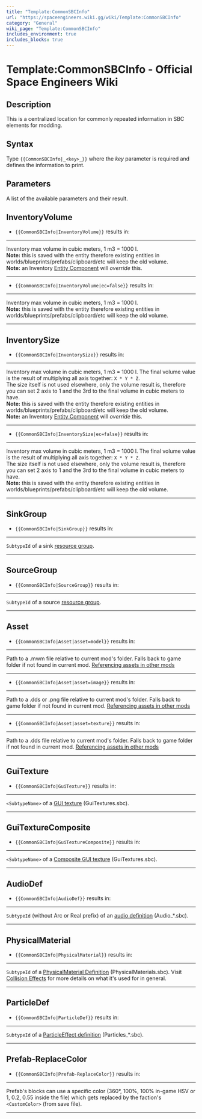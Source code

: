 ```yaml
---
title: "Template:CommonSBCInfo"
url: "https://spaceengineers.wiki.gg/wiki/Template:CommonSBCInfo"
category: "General"
wiki_page: "Template:CommonSBCInfo"
includes_environment: true
includes_blocks: true
---
```


# Template:CommonSBCInfo - Official Space Engineers Wiki

## Description

This is a centralized location for commonly repeated information in SBC elements for modding.

## Syntax

Type `{{CommonSBCInfo|_<key>_}}` where the _key_ parameter is required and defines the information to print.

## Parameters

A list of the available parameters and their result.

## InventoryVolume

*   `{{CommonSBCInfo|InventoryVolume}}` results in:

* * *

Inventory max volume in cubic meters, 1 m3 = 1000 l.  
**Note:** this is saved with the entity therefore existing entities in worlds/blueprints/prefabs/clipboard/etc will keep the old volume.  
**Note:** an Inventory [Entity Component](https://spaceengineers.wiki.gg/wiki/Modding/Reference/SBC/EntityComponents "Modding/Reference/SBC/EntityComponents") will _override_ this.

* * *

*   `{{CommonSBCInfo|InventoryVolume|ec=false}}` results in:

* * *

Inventory max volume in cubic meters, 1 m3 = 1000 l.  
**Note:** this is saved with the entity therefore existing entities in worlds/blueprints/prefabs/clipboard/etc will keep the old volume.

* * *

## InventorySize

*   `{{CommonSBCInfo|InventorySize}}` results in:

* * *

Inventory max volume in cubic meters, 1 m3 = 1000 l. The final volume value is the result of multiplying all axis together: `X * Y * Z`.  
The size itself is not used elsewhere, only the volume result is, therefore you can set 2 axis to 1 and the 3rd to the final volume in cubic meters to have.  
**Note:** this is saved with the entity therefore existing entities in worlds/blueprints/prefabs/clipboard/etc will keep the old volume.  
**Note:** an Inventory [Entity Component](https://spaceengineers.wiki.gg/wiki/Modding/Reference/SBC/EntityComponents "Modding/Reference/SBC/EntityComponents") will _override_ this.

* * *

*   `{{CommonSBCInfo|InventorySize|ec=false}}` results in:

* * *

Inventory max volume in cubic meters, 1 m3 = 1000 l. The final volume value is the result of multiplying all axis together: `X * Y * Z`.  
The size itself is not used elsewhere, only the volume result is, therefore you can set 2 axis to 1 and the 3rd to the final volume in cubic meters to have.  
**Note:** this is saved with the entity therefore existing entities in worlds/blueprints/prefabs/clipboard/etc will keep the old volume.

* * *

## SinkGroup

*   `{{CommonSBCInfo|SinkGroup}}` results in:

* * *

`SubtypeId` of a sink [resource group](https://spaceengineers.wiki.gg/wiki/Modding/Reference/SBC/ResourceDistributionGroup "Modding/Reference/SBC/ResourceDistributionGroup").

* * *

## SourceGroup

*   `{{CommonSBCInfo|SourceGroup}}` results in:

* * *

`SubtypeId` of a source [resource group](https://spaceengineers.wiki.gg/wiki/Modding/Reference/SBC/ResourceDistributionGroup "Modding/Reference/SBC/ResourceDistributionGroup").

* * *

## Asset

*   `{{CommonSBCInfo|Asset|asset=model}}` results in:

* * *

Path to a .mwm file relative to current mod's folder. Falls back to game folder if not found in current mod. [Referencing assets in other mods](https://spaceengineers.wiki.gg/wiki/Modding/Tutorials/Modifying_Mods_by_Other_Creators#Referencing_assets_in_other_mods "Modding/Tutorials/Modifying Mods by Other Creators")

* * *

*   `{{CommonSBCInfo|Asset|asset=image}}` results in:

* * *

Path to a .dds or .png file relative to current mod's folder. Falls back to game folder if not found in current mod. [Referencing assets in other mods](https://spaceengineers.wiki.gg/wiki/Modding/Tutorials/Modifying_Mods_by_Other_Creators#Referencing_assets_in_other_mods "Modding/Tutorials/Modifying Mods by Other Creators")

* * *

*   `{{CommonSBCInfo|Asset|asset=texture}}` results in:

* * *

Path to a .dds file relative to current mod's folder. Falls back to game folder if not found in current mod. [Referencing assets in other mods](https://spaceengineers.wiki.gg/wiki/Modding/Tutorials/Modifying_Mods_by_Other_Creators#Referencing_assets_in_other_mods "Modding/Tutorials/Modifying Mods by Other Creators")

* * *

## GuiTexture

*   `{{CommonSBCInfo|GuiTexture}}` results in:

* * *

`<SubtypeName>` of a [GUI texture](https://spaceengineers.wiki.gg/wiki/Modding/Reference/SBC/GuiTextureAtlas_Definition#Textures "Modding/Reference/SBC/GuiTextureAtlas Definition") (GuiTextures.sbc).

* * *

## GuiTextureComposite

*   `{{CommonSBCInfo|GuiTextureComposite}}` results in:

* * *

`<SubtypeName>` of a [Composite GUI texture](https://spaceengineers.wiki.gg/wiki/Modding/Reference/SBC/GuiTextureAtlas_Definition#CompositeTextures "Modding/Reference/SBC/GuiTextureAtlas Definition") (GuiTextures.sbc).

* * *

## AudioDef

*   `{{CommonSBCInfo|AudioDef}}` results in:

* * *

`SubtypeId` (without Arc or Real prefix) of an [audio definition](https://spaceengineers.wiki.gg/wiki/Modding/Reference/SBC/Audio_Definition "Modding/Reference/SBC/Audio Definition") (Audio\_\*.sbc).

* * *

## PhysicalMaterial

*   `{{CommonSBCInfo|PhysicalMaterial}}` results in:

* * *

`SubtypeId` of a [PhysicalMaterial Definition](https://spaceengineers.wiki.gg/wiki/Modding/Reference/SBC/PhysicalMaterial_Definition "Modding/Reference/SBC/PhysicalMaterial Definition") (PhysicalMaterials.sbc). Visit [Collision Effects](https://spaceengineers.wiki.gg/wiki/Modding/Reference/Collision_Effects "Modding/Reference/Collision Effects") for more details on what it's used for in general.

* * *

## ParticleDef

*   `{{CommonSBCInfo|ParticleDef}}` results in:

* * *

`SubtypeId` of a [ParticleEffect definition](https://spaceengineers.wiki.gg/wiki/Modding/Reference/SBC/ParticleEffect "Modding/Reference/SBC/ParticleEffect") (Particles\_\*.sbc).

* * *

## Prefab-ReplaceColor

*   `{{CommonSBCInfo|Prefab-ReplaceColor}}` results in:

* * *

Prefab's blocks can use a specific color (360°, 100%, 100% in-game HSV or 1, 0.2, 0.55 inside the file) which gets replaced by the faction's `<CustomColor>` (from save file).

* * *
